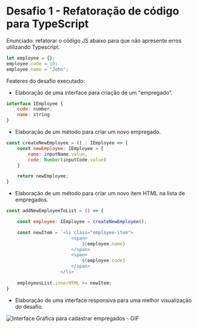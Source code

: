 # Desafio 1 - Refatoração de código para TypeScript

 
Enunciado: refatorar o código JS abaixo para que não apresente erros utilizando Typescript.

``` javascript
let employee = {};
employee.code = 10;
employee.name = "John";
```

Feateres do desafio executado:

* Elaboração de uma interface para criação de um "empregado".
``` javascript
interface IEmployee {
    code: number,
    name: string
}
```
* Elaboração de um método para criar um novo empregado.
```javascript
const createNewEmployee = () : IEmployee => {
    const newEmployee: IEmployee = {
        name: inputName.value,
        code: Number(inputCode.value)
    }

    return newEmployee;
}
```
* Elaboração de um método para criar um novo item HTML na lista de empregados.
```javascript
const addNewEmployeeToList = () => {

    const employee: IEmployee = createNewEmployee();

    const newItem = `<li class="employee-item">
                        <span>
                            ${employee.name}
                        </span>
                        <span>
                            ${employee.code}
                        </span>
                    </li>`
    
    employeesList.innerHTML += newItem;
}
```
* Elaboração de uma interface responsiva para uma melhor visualização do desafio.

![Interface Gráfica para cadastrar empregados - GIF](/assets/images/GIF.gif)

